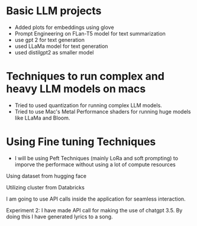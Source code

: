# Basic LLM projects
- Added plots for embeddings using glove
- Prompt Engineering on FLan-T5 model for text summarization
- use gpt 2 for text generation
- used LLaMa model for text generation
- used distilgpt2 as smaller model

# Techniques to run complex and heavy LLM models on macs
- Tried to used quantization for running complex LLM models. 
- Tried to use Mac's Metal Performance shaders for running huge models like LLaMa and Bloom.

# Using Fine tuning Techniques
- I will be using Peft Techniques (mainly LoRa and soft prompting) to imporve the performace without using a lot of compute resources

Using dataset from hugging face

Utilizing cluster from Databricks 

I am going to use API calls inside the application for seamless interaction.


Experiment 2:
I have made API call for making the use of chatgpt 3.5. By doing this I have generated lyrics to a song.


